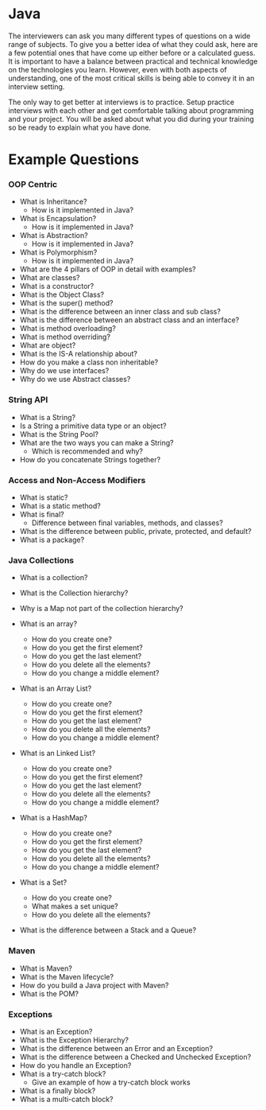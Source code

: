 # Java

The interviewers can ask you many different types of questions on a wide range of subjects. To give you a better idea of what they could ask, here are a few potential ones that have come up either before or a calculated guess. It is important to have a balance between practical and technical knowledge on the technologies you learn. However, even with both aspects of understanding, one of the most critical skills is being able to convey it in an interview setting.

The only way to get better at interviews is to practice. Setup practice interviews with each other and get comfortable talking about programming and your project. You will be asked about what you did during your training so be ready to explain what you have done.

# Example Questions

### OOP Centric
- What is Inheritance?
  - How is it implemented in Java?
- What is Encapsulation?
  - How is it implemented in Java?
- What is Abstraction?
  - How is it implemented in Java?
- What is Polymorphism?
  - How is it implemented in Java?
- What are the 4 pillars of OOP in detail with examples?
- What are classes?
- What is a constructor?
- What is the Object Class?
- What is the super() method?
- What is the difference between an inner class and sub class?
- What is the difference between an abstract class and an interface?
- What is method overloading?
- What is method overriding?
- What are object?
- What is the IS-A relationship about?
- How do you make a class non inheritable?
- Why do we use interfaces?
- Why do we use Abstract classes?


### String API
- What is a String?
- Is a String a primitive data type or an object?
- What is the String Pool?
- What are the two ways you can make a String?
  - Which is recommended and why?
- How do you concatenate Strings together?

### Access and Non-Access Modifiers
- What is static?
- What is a static method?
- What is final?
  - Difference between final variables, methods, and classes?
- What is the difference between public, private, protected, and default?
- What is a package?

### Java Collections
- What is a collection?
- What is the Collection hierarchy?
- Why is a Map not part of the collection hierarchy?
- What is an array?
  - How do you create one?
  - How do you get the first element?
  - How do you get the last element?
  - How do you delete all the elements?
  - How do you change a middle element?
- What is an Array List?
  - How do you create one?
  - How do you get the first element?
  - How do you get the last element?
  - How do you delete all the elements?
  - How do you change a middle element?
- What is an Linked List?
  - How do you create one?
  - How do you get the first element?
  - How do you get the last element?
  - How do you delete all the elements?
  - How do you change a middle element?
- What is a HashMap?
  - How do you create one?
  - How do you get the first element?
  - How do you get the last element?
  - How do you delete all the elements?
  - How do you change a middle element?
- What is a Set?
  - How do you create one?
  - What makes a set unique?
  - How do you delete all the elements?

- What is the difference between a Stack and a Queue?


### Maven
- What is Maven?
- What is the Maven lifecycle?
- How do you build a Java project with Maven?
- What is the POM?


### Exceptions
- What is an Exception?
- What is the Exception Hierarchy?
- What is the difference between an Error and an Exception?
- What is the difference between a Checked and Unchecked Exception?
- How do you handle an Exception?
- What is a try-catch block?
  - Give an example of how a try-catch block works
- What is a finally block?
- What is a multi-catch block?